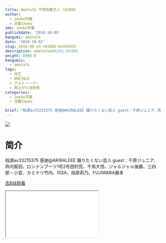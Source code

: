 ```yaml
---
title: Ametalk 不想跳舞艺人 181005
author:
  - imoko字幕
  - 凉薯Imoko
zmz: imoko字幕
publishdate: '2018-10-05'
bangumi: ametalk
date: '2019-10-02'
slug: 2019-08-19-181005-64359425
description: ametalk&#8226;181005
weight: 8998.0
bangumis:
  - ametalk
tags:
  - 综艺
  - AMETALK
  - アメトーーク!
  - 雨上がり決死隊
categories:
  - imoko字幕
  - 凉薯Imoko

brief: "档源av33215375 感谢@AKIRALEEE 踊りたくない芸人 guest：千原ジュニア、阵内智则、ロンドンブーツ1号2号田村亮、千鳥大悟、ジャルジャル後藤、三四郎・小宮、カミナリ竹内、ISSA、指原莉乃、FUJIWARA藤本"
---
```

![](https://raw.githubusercontent.com/tcgriffith/owaraisite/master/static/tmpimg/c8584cc1fe1639dad0a057208fa0ed12daf325cc.jpg.480.jpg)
# 简介  
档源av33215375 感谢@AKIRALEEE
踊りたくない芸人
guest：千原ジュニア、阵内智则、ロンドンブーツ1号2号田村亮、千鳥大悟、ジャルジャル後藤、三四郎・小宮、カミナリ竹内、ISSA、指原莉乃、FUJIWARA藤本  

[去B站观看](https://www.bilibili.com/video/av64359425/)
<div class ="resp-container"><iframe class="testiframe" src="//player.bilibili.com/player.html?aid=64359425"", scrolling="no", allowfullscreen="true" > </iframe></div> 
